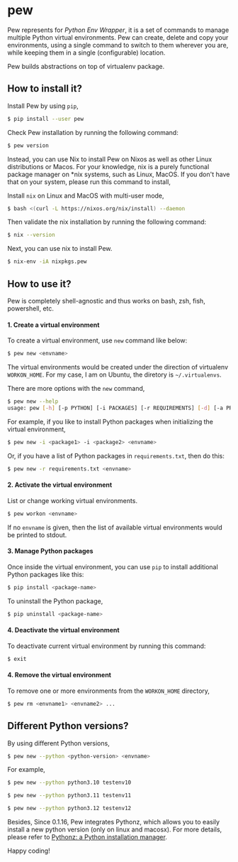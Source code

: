 # pew

Pew represents for *Python Env Wrapper*, it is a set of commands to manage multiple Python virtual environments.
Pew can create, delete and copy your environments, using a single command to switch to them wherever you are, 
while keeping them in a single (configurable) location.

Pew builds abstractions on top of virtualenv package.

## How to install it?

Install Pew by using `pip`,
```bash
$ pip install --user pew
```

Check Pew installation by running the following command:
```bash
$ pew version
```

Instead, you can use Nix to install Pew on Nixos as well as other Linux distributions or Macos. For your knowledge,
nix is a purely functional package manager on *nix systems, such as Linux, MacOS. If you don't have that 
on your system, please run this command to install,

Install `nix` on Linux and MacOS with multi-user mode,
```bash
$ bash <(curl -L https://nixos.org/nix/install) --daemon
```

Then validate the nix installation by running the following command:
```bash
$ nix --version
```

Next, you can use nix to install Pew.
```bash
$ nix-env -iA nixpkgs.pew
```

## How to use it?

Pew is completely shell-agnostic and thus works on bash, zsh, fish, powershell, etc.

#### 1. Create a virtual environment

To create a virtual environment, use `new` command like below:
```bash
$ pew new <envname>
```

The virtual environments would be created under the direction of virtualenv `WORKON_HOME`. For my case, I am on Ubuntu,
the diretory is `~/.virtualenvs`.

There are more options with the `new` command,
```bash
$ pew new --help
usage: pew [-h] [-p PYTHON] [-i PACKAGES] [-r REQUIREMENTS] [-d] [-a PROJECT] envname
```

For example, if you like to install Python packages when initializing the virtual environment,

```bash
$ pew new -i <package1> -i <package2> <envname>
```

Or, if you have a list of Python packages in `requirements.txt`, then do this:

```bash
$ pew new -r requirements.txt <envname>
```


#### 2. Activate the virtual environment

List or change working virtual environments.

```bash
$ pew workon <envname>
```

If no `envname` is given, then the list of available virtual environments would be printed to stdout.

#### 3. Manage Python packages

Once inside the virtual environment, you can use `pip` to install additional Python packages like this:

```bash
$ pip install <package-name>
```

To uninstall the Python package,

```bash
$ pip uninstall <package-name>
```


#### 4. Deactivate the virtual environment

To deactivate current virtual environment by running this command:
```bash
$ exit
```

#### 4. Remove the virtual environment

To remove one or more environments from the `WORKON_HOME` directory,
```bash
$ pew rm <envname1> <envname2> ...
```


## Different Python versions?

By using different Python versions,
```bash
$ pew new --python <python-version> <envname>
```

For example,

```bash
$ pew new --python python3.10 testenv10
```

```bash
$ pew new --python python3.11 testenv11
```

```bash
$ pew new --python python3.12 testenv12
```

Besides, Since 0.1.16, Pew integrates Pythonz, which allows you to easily install a new python version (only on linux and macosx).
For more details, please refer to [Pythonz: a Python installation manager](https://github.com/saghul/pythonz).

Happy coding!
